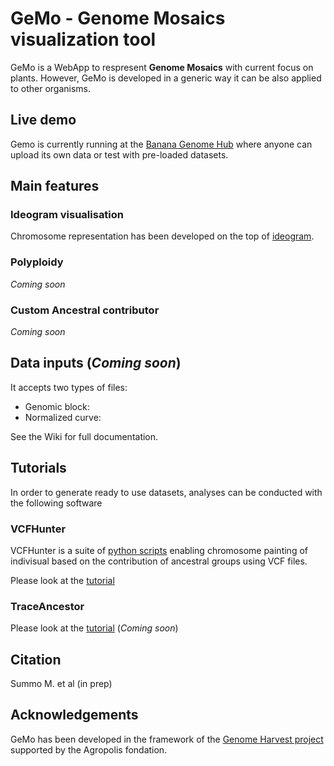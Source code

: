 # GeMo - Genome Mosaics visualization tool

GeMo is a WebApp to respresent **Genome Mosaics** with current focus on plants. However, GeMo is developed in a generic way it can be also applied to other organisms.


## Live demo
Gemo is currently running at the [Banana Genome Hub](https://banana-tools-genome-hub.southgreen.fr/gemo/) where anyone can upload its own data or test with pre-loaded datasets.

## Main features 

### Ideogram visualisation

Chromosome representation has been developed on the top of [ideogram](https://github.com/eweitz/ideogram).

### Polyploidy 

*Coming soon*

### Custom Ancestral contributor

*Coming soon*


## Data inputs (*Coming soon*)

It accepts two types of files:

- Genomic block: 
- Normalized curve:

See the Wiki for full documentation.


## Tutorials

In order to generate ready to use datasets, analyses can be conducted with the following software

### VCFHunter

VCFHunter is a suite of [python scripts](https://github.com/SouthGreenPlatform/VcfHunter) enabling chromosome painting of indivisual based on the contribution of ancestral groups using VCF files.

Please look at the [tutorial](https://github.com/SouthGreenPlatform/VcfHunter/blob/master/turorial_painting_GEMO_visualization.md)

### TraceAncestor

Please look at the [tutorial](https://github.com/SouthGreenPlatform/TraceAncestor2)  (*Coming soon*)

## Citation

Summo M. et al (in prep)

## Acknowledgements

GeMo has been developed in the framework of the [Genome Harvest project](https://www.genomeharvest.fr) supported by the Agropolis fondation.
